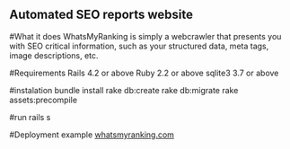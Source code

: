 Automated SEO reports website
----------

#What it does
WhatsMyRanking is simply a webcrawler that presents you with SEO critical information, such as your structured data, meta tags, image descriptions, etc.

#Requirements
Rails 4.2 or above
Ruby 2.2 or above
sqlite3 3.7 or above

#instalation
bundle install
rake db:create
rake db:migrate
rake assets:precompile

#run
rails s

#Deployment example
[whatsmyranking.com](http://whatsmyranking.com)